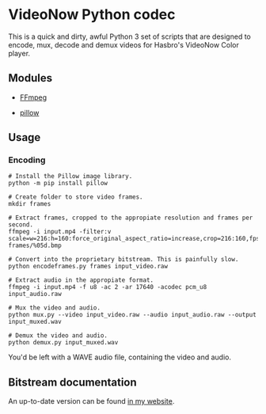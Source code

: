 
VideoNow Python codec
=====================

This is a quick and dirty, awful Python 3 set of scripts that are designed to encode, mux, decode
and demux videos for Hasbro's VideoNow Color player.

Modules
-------
- [FFmpeg](https://ffmpeg.org/)

- [pillow](https://python-pillow.org/)

Usage
-----

### Encoding

```
# Install the Pillow image library.
python -m pip install pillow

# Create folder to store video frames.
mkdir frames

# Extract frames, cropped to the appropiate resolution and frames per second.
ffmpeg -i input.mp4 -filter:v scale=w=216:h=160:force_original_aspect_ratio=increase,crop=216:160,fps=18 frames/%05d.bmp

# Convert into the proprietary bitstream. This is painfully slow.
python encodeframes.py frames input_video.raw

# Extract audio in the appropiate format.
ffmpeg -i input.mp4 -f u8 -ac 2 -ar 17640 -acodec pcm_u8 input_audio.raw

# Mux the video and audio.
python mux.py --video input_video.raw --audio input_audio.raw --output input_muxed.wav

# Demux the video and audio.
python demux.py input_muxed.wav
```

You'd be left with a WAVE audio file, containing the video and audio.

Bitstream documentation
-----------------------

An up-to-date version can be found [in my website](https://orca.pet/videonow/).
